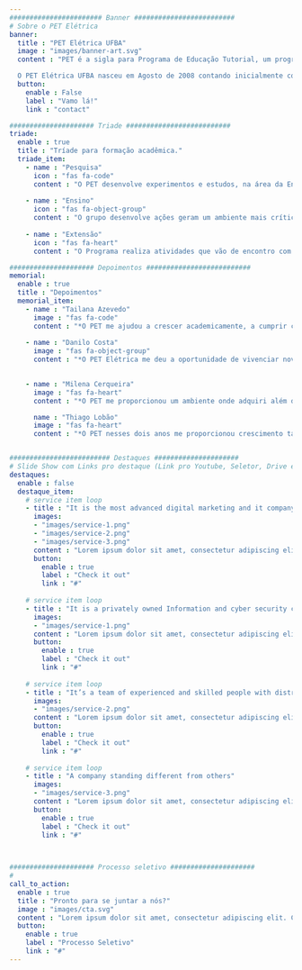 ```yaml
---
####################### Banner #########################
# Sobre o PET Elétrica
banner:
  title : "PET Elétrica UFBA"
  image : "images/banner-art.svg"
  content : "PET é a sigla para Programa de Educação Tutorial, um programa ligado o Ministério da Educação (MEC) que conta com um grupo de estudantes, sob a orientação de um(a) tutor(a), que desenvolve ações que contribuem para uma formação universitária mais ampla. As atividades realizada por eles são orientadas por três pilares: **Ensino, Extensão e Pesquisa**

  O PET Elétrica UFBA nasceu em Agosto de 2008 contando inicialmente com 4 estudantes. Desde então, o grupo cresceu e atualmente impacta o ambiente acadêmico do curso de Engenharia Elétrica com atividades como Pré-Física, ABC da Engenharia, Grupo de Empoderamento Feminino entre outras. Além disso, com a realização de eventos como Conexão PET e com o nosso canal no Youtube é possível contribuir para além dos muros da Universidade. "
  button:
    enable : False
    label : "Vamo lá!"
    link : "contact"

##################### Triade ##########################
triade:
  enable : true
  title : "Tríade para formação acadêmica."
  triade_item:
    - name : "Pesquisa"
      icon : "fas fa-code"
      content : "O PET desenvolve experimentos e estudos, na área da Engenharia Elétrica, afim de produzir novos conhecimentos."
      
    - name : "Ensino"
      icon : "fas fa-object-group"
      content : "O grupo desenvolve ações geram um ambiente mais crítico, dentro e fora da universidade, por meio da transmissão de saberes."
      
    - name : "Extensão"
      icon : "fas fa-heart"
      content : "O Programa realiza atividades que vão de encontro com interesses e necessidades da sociedade, gerando impacto além do ambiente universitário."

##################### Depoimentos ##########################
memorial:
  enable : true
  title : "Depoimentos"
  memorial_item:
    - name : "Tailana Azevedo"
      image : "fas fa-code"
      content : "*O PET me ajudou a crescer academicamente, a cumprir com meu papel social, no quesito de transformar e melhorar aquilo que se pode mudar. Também me deu espaço para pensar, criar, inovar e expandir. Sou PET, sairei dele mais preparada, solidária, visionaria e profissional.*" 
      
    - name : "Danilo Costa"
      image : "fas fa-object-group"
      content : "*O PET Elétrica me deu a oportunidade de vivenciar novos âmbitos na graduação, porque através da realização de atividades de ensino, pesquisa e extensão, comecei a pensar não só no que estava fazendo, mas porque estava fazendo e quem estava ajudando ao realizar as minhas atividades.*" 

      
    - name : "Milena Cerqueira"
      image : "fas fa-heart"
      content : "*O PET me proporcionou um ambiente onde adquiri além de um crescimento pessoal, todo o conhecimento prático que eu tenho hoje, o qual pude passar para outras pessoas através de cursos e auxílios, e isso foi um complemento fundamental na minha graduação.*" 

      name : "Thiago Lobão"
      image : "fas fa-heart"
      content : "*O PET nesses dois anos me proporcionou crescimento tanto pessoal quanto profissional e assim eu pude fazer o meu melhor para o grupo e para o curso de Engenharia Elétrica.*" 


######################### Destaques #####################
# Slide Show com Links pro destaque (Link pro Youtube, Seletor, Drive e site do Caeel)
destaques:
  enable : false
  destaque_item:
    # service item loop
    - title : "It is the most advanced digital marketing and it company."
      images:
      - "images/service-1.png"
      - "images/service-2.png"
      - "images/service-3.png"
      content : "Lorem ipsum dolor sit amet, consectetur adipiscing elit. Consequat tristique eget amet, tempus eu at consecttur. Leo facilisi nunc viverra tellus. Ac laoreet sit vel consquat. consectetur adipiscing elit. Consequat tristique eget amet, tempus eu at consecttur. Leo facilisi nunc viverra tellus. Ac laoreet sit vel consquat."
      button:
        enable : true
        label : "Check it out"
        link : "#"
        
    # service item loop
    - title : "It is a privately owned Information and cyber security company"
      images:
      - "images/service-1.png"
      content : "Lorem ipsum dolor sit amet, consectetur adipiscing elit. Consequat tristique eget amet, tempus eu at consecttur. Leo facilisi nunc viverra tellus. Ac laoreet sit vel consquat. consectetur adipiscing elit. Consequat tristique eget amet, tempus eu at consecttur. Leo facilisi nunc viverra tellus. Ac laoreet sit vel consquat."
      button:
        enable : true
        label : "Check it out"
        link : "#"
        
    # service item loop
    - title : "It’s a team of experienced and skilled people with distributions"
      images:
      - "images/service-2.png"
      content : "Lorem ipsum dolor sit amet, consectetur adipiscing elit. Consequat tristique eget amet, tempus eu at consecttur. Leo facilisi nunc viverra tellus. Ac laoreet sit vel consquat. consectetur adipiscing elit. Consequat tristique eget amet, tempus eu at consecttur. Leo facilisi nunc viverra tellus. Ac laoreet sit vel consquat."
      button:
        enable : true
        label : "Check it out"
        link : "#"
        
    # service item loop
    - title : "A company standing different from others"
      images:
      - "images/service-3.png"
      content : "Lorem ipsum dolor sit amet, consectetur adipiscing elit. Consequat tristique eget amet, tempus eu at consecttur. Leo facilisi nunc viverra tellus. Ac laoreet sit vel consquat. consectetur adipiscing elit. Consequat tristique eget amet, tempus eu at consecttur. Leo facilisi nunc viverra tellus. Ac laoreet sit vel consquat."
      button:
        enable : true
        label : "Check it out"
        link : "#"

  

##################### Processo seletivo #####################
#
call_to_action:
  enable : true
  title : "Pronto para se juntar a nós?"
  image : "images/cta.svg"
  content : "Lorem ipsum dolor sit amet, consectetur adipiscing elit. Consequat tristique eget amet, tempus eu at consecttur."
  button:
    enable : true
    label : "Processo Seletivo"
    link : "#"
---
```

